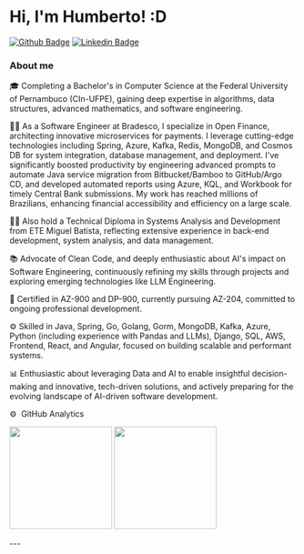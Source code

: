 # Hi, I'm Humberto! :D

[![Github Badge](https://img.shields.io/badge/-Github-000?style=flat-square&logo=Github&logoColor=white&link=https://github.com/hlaff147)](https://github.com/hlaff147)
[![Linkedin Badge](https://img.shields.io/badge/-LinkedIn-blue?style=flat-square&logo=Linkedin&logoColor=white&link=https://www.linkedin.com/in/hlaff/)](https://www.linkedin.com/in/hlaff/)



### About me
🎓 Completing a Bachelor's in Computer Science at the Federal University of Pernambuco (CIn-UFPE), gaining deep expertise in algorithms, data structures, advanced mathematics, and software engineering.

👨‍💻 As a Software Engineer at Bradesco, I specialize in Open Finance, architecting innovative microservices for payments. I leverage cutting-edge technologies including Spring, Azure, Kafka, Redis, MongoDB, and Cosmos DB for system integration, database management, and deployment. I've significantly boosted productivity by engineering advanced prompts to automate Java service migration from Bitbucket/Bamboo to GitHub/Argo CD, and developed automated reports using Azure, KQL, and Workbook for timely Central Bank submissions. My work has reached millions of Brazilians, enhancing financial accessibility and efficiency on a large scale.

👨‍💼 Also hold a Technical Diploma in Systems Analysis and Development from ETE Miguel Batista, reflecting extensive experience in back-end development, system analysis, and data management.

📚 Advocate of Clean Code, and deeply enthusiastic about AI's impact on Software Engineering, continuously refining my skills through projects and exploring emerging technologies like LLM Engineering.

🚀 Certified in AZ-900 and DP-900, currently pursuing AZ-204, committed to ongoing professional development.

⚙️ Skilled in Java, Spring, Go, Golang, Gorm, MongoDB, Kafka, Azure, Python (including experience with Pandas and LLMs), Django, SQL, AWS, Frontend, React, and Angular, focused on building scalable and performant systems.

📊 Enthusiastic about leveraging Data and AI to enable insightful decision-making and innovative, tech-driven solutions, and actively preparing for the evolving landscape of AI-driven software development.

⚙️ &nbsp;GitHub Analytics
<div>
<p align="left">
<img height="180em" src="https://github-readme-stats-eight-theta.vercel.app/api?username=hlaff147&show_icons=true&theme=nord&include_all_commits=true&count_private=true"/>
   <img height="180em" src="https://github-readme-stats-eight-theta.vercel.app/api/top-langs/?username=hlaff147&layout=compact&langs_count=8&theme=nord"/> 
</p>
 </div>
---
